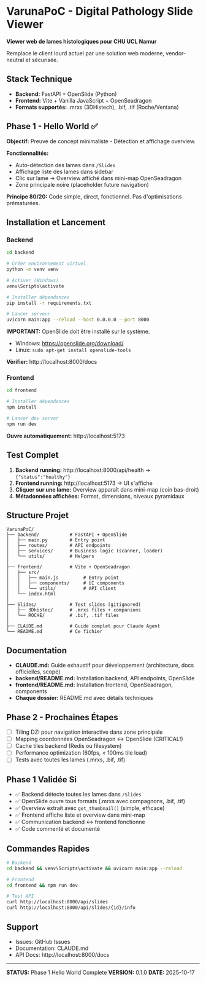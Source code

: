 # VarunaPoC - Digital Pathology Slide Viewer

**Viewer web de lames histologiques pour CHU UCL Namur**

Remplace le client lourd actuel par une solution web moderne, vendor-neutral et sécurisée.

## Stack Technique

- **Backend:** FastAPI + OpenSlide (Python)
- **Frontend:** Vite + Vanilla JavaScript + OpenSeadragon
- **Formats supportés:** .mrxs (3DHistech), .bif, .tif (Roche/Ventana)

## Phase 1 - Hello World ✅

**Objectif:** Preuve de concept minimaliste - Détection et affichage overview.

**Fonctionnalités:**
- Auto-détection des lames dans `/Slides`
- Affichage liste des lames dans sidebar
- Clic sur lame → Overview affiché dans mini-map OpenSeadragon
- Zone principale noire (placeholder future navigation)

**Principe 80/20:**
Code simple, direct, fonctionnel. Pas d'optimisations prématurées.

## Installation et Lancement

### Backend

```bash
cd backend

# Créer environnement virtuel
python -m venv venv

# Activer (Windows)
venv\Scripts\activate

# Installer dépendances
pip install -r requirements.txt

# Lancer serveur
uvicorn main:app --reload --host 0.0.0.0 --port 8000
```

**IMPORTANT:** OpenSlide doit être installé sur le système.
- Windows: https://openslide.org/download/
- Linux: `sudo apt-get install openslide-tools`

**Vérifier:** http://localhost:8000/docs

### Frontend

```bash
cd frontend

# Installer dépendances
npm install

# Lancer dev server
npm run dev
```

**Ouvre automatiquement:** http://localhost:5173

## Test Complet

1. **Backend running:** http://localhost:8000/api/health → `{"status":"healthy"}`
2. **Frontend running:** http://localhost:5173 → UI s'affiche
3. **Cliquer sur une lame:** Overview apparaît dans mini-map (coin bas-droit)
4. **Métadonnées affichées:** Format, dimensions, niveaux pyramidaux

## Structure Projet

```
VarunaPoC/
├── backend/           # FastAPI + OpenSlide
│   ├── main.py        # Entry point
│   ├── routes/        # API endpoints
│   ├── services/      # Business logic (scanner, loader)
│   └── utils/         # Helpers
│
├── frontend/          # Vite + OpenSeadragon
│   ├── src/
│   │   ├── main.js         # Entry point
│   │   ├── components/     # UI components
│   │   └── utils/          # API client
│   └── index.html
│
├── Slides/            # Test slides (gitignored)
│   ├── 3Dhistec/      # .mrxs files + companions
│   └── ROCHE/         # .bif, .tif files
│
├── CLAUDE.md          # Guide complet pour Claude Agent
└── README.md          # Ce fichier
```

## Documentation

- **CLAUDE.md:** Guide exhaustif pour développement (architecture, docs officielles, scope)
- **backend/README.md:** Installation backend, API endpoints, OpenSlide
- **frontend/README.md:** Installation frontend, OpenSeadragon, components
- **Chaque dossier:** README.md avec détails techniques

## Phase 2 - Prochaines Étapes

- [ ] Tiling DZI pour navigation interactive dans zone principale
- [ ] Mapping coordonnées OpenSeadragon ↔ OpenSlide (CRITICAL!)
- [ ] Cache tiles backend (Redis ou filesystem)
- [ ] Performance optimization (60fps, < 100ms tile load)
- [ ] Tests avec toutes les lames (.mrxs, .bif, .tif)

## Phase 1 Validée Si

- ✅ Backend détecte toutes les lames dans `/Slides`
- ✅ OpenSlide ouvre tous formats (.mrxs avec compagnons, .bif, .tif)
- ✅ Overview extrait avec `get_thumbnail()` (simple, efficace)
- ✅ Frontend affiche liste et overview dans mini-map
- ✅ Communication backend ↔ frontend fonctionne
- ✅ Code commenté et documenté

## Commandes Rapides

```bash
# Backend
cd backend && venv\Scripts\activate && uvicorn main:app --reload

# Frontend
cd frontend && npm run dev

# Test API
curl http://localhost:8000/api/slides
curl http://localhost:8000/api/slides/{id}/info
```

## Support

- Issues: GitHub Issues
- Documentation: CLAUDE.md
- API Docs: http://localhost:8000/docs

---

**STATUS:** Phase 1 Hello World Complete
**VERSION:** 0.1.0
**DATE:** 2025-10-17
